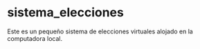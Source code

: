 # sistema_elecciones
Este es un pequeño sistema de elecciones virtuales alojado en la computadora local.
